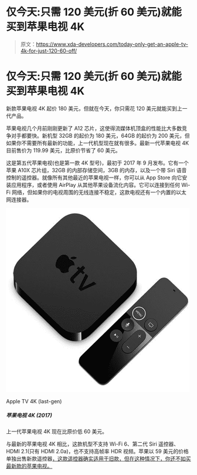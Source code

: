 # 仅今天:只需 120 美元(折 60 美元)就能买到苹果电视 4K

> 原文：<https://www.xda-developers.com/today-only-get-an-apple-tv-4k-for-just-120-60-off/>

# 仅今天:只需 120 美元(折 60 美元)就能买到苹果电视 4K

新款苹果电视 4K 起价 180 美元，但就在今天，你只需花 120 美元就能买到上一代产品。

苹果电视几个月前刚刚更新了 A12 芯片，这使得流媒体机顶盒的性能比大多数竞争对手都要快。新机型 32GB 的起价为 180 美元，64GB 的起价为 200 美元，但如果你不需要所有最新的功能，上一代机型现在就有很多。最新一代苹果电视 4K 目前售价为 119.99 美元，比原价节省了 60 美元。

这是第五代苹果电视(也是第一款 4K 型号)，最初于 2017 年 9 月发布。它有一个苹果 A10X 芯片组，32GB 的内部存储空间，3GB 的内存，以及一个带 Siri 语音控制的遥控器。就像所有其他最近的苹果电视一样，你可以从 App Store 向它安装应用程序，或者使用 AirPlay 从其他苹果设备流化内容。它可以连接到任何 Wi-Fi 网络，但如果你的电视周围的无线连接不稳定，这款电视还有一个内置的以太网连接器。

 <picture>![The previous-generation Apple TV 4K is now $60 off its original price.](img/2b2dbc9c8ab29be6cfed1009b64625a0.png)</picture> 

Apple TV 4K (last-gen)

##### 苹果电视 4K (2017)

上一代苹果电视 4K 现在比原价低 60 美元。

与最新的苹果电视 4K 相比，这款机型不支持 Wi-Fi 6、第二代 Siri 遥控器、HDMI 2.1(只有 HDMI 2.0a)，也不支持高帧率 HDR 视频。苹果以 59 美元的价格单独出售新款遥控器[，这款遥控器确实适用于旧款，但在这种情况下，你还不如买最新款的苹果电视。](https://www.apple.com/shop/product/MJFM3LL/A/siri-remote)